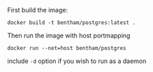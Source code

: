 First build the image:
```
docker build -t bentham/postgres:latest .
```

Then run the image with host portmapping

```
docker run --net=host bentham/postgres
```

include ```-d``` option if you wish to run as a daemon

